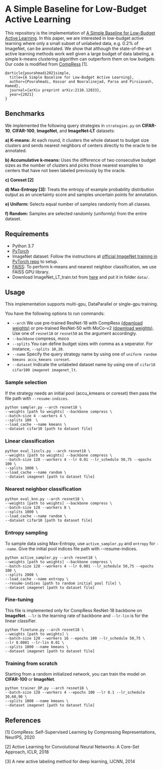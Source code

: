 # A Simple Baseline for Low-Budget Active Learning

This repository is the implementation of [A Simple Baseline for Low-Budget Active Learning](https://arxiv.org/abs/2110.12033). In this paper, we are interested in low-budget active learning where only a small subset of unlabeled data, e.g. 0.2% of ImageNet, can be annotated. We show that although the state-of-the-art active learning methods work well given a large budget of data labeling, a simple k-means clustering algorithm can outperform them on low budgets. Our code is modified from [CompRess](https://github.com/UMBCvision/CompRess) [1]. 

```
@article{pourahmadi2021simple,
  title={A Simple Baseline for Low-Budget Active Learning},
  author={Pourahmadi, Kossar and Nooralinejad, Parsa and Pirsiavash, Hamed},
  journal={arXiv preprint arXiv:2110.12033},
  year={2021}
}
```

## Benchmarks

We implemented the following query strategies in ```strategies.py``` on **CIFAR-10**, **CIFAR-100**, **ImageNet**, and **ImageNet-LT** datasets:

**a) K-means:** At each round, it clusters the whole dataset to budget size clusters and sends nearest neighbors of centers directly to the oracle to be annotated.

**b) Accumulative k-means:** Uses the difference of two consecutive budget sizes as the number of clusters and picks those nearest examples to centers that have not been labeled previously by the oracle.

**c) Coreset [2]**

**d) Max-Entropy [3]:** Treats the entropy of example probability distribution output as an uncertainty score and samples uncertain points for annotation.

**e) Uniform:** Selects equal number of samples randomly from all classes.

**f) Random:** Samples are selected randomly (uniformly) from the entire dataset.

## Requirements

* Python 3.7
* [PyTorch](https://pytorch.org/)
* ImageNet dataset: Follow the instructions at [official ImageNet training in PyTorch repo](https://github.com/pytorch/examples/tree/master/imagenet) to setup.
* [FAISS](https://github.com/facebookresearch/faiss/blob/master/INSTALL.md): To perform k-means and nearest neighbor classification, we use FAISS GPU library.
* Download ImageNet_LT_train.txt from [here](https://drive.google.com/drive/u/1/folders/19cl6GK5B3p5CxzVBy5i4cWSmBy9-rT_-) and put it in folder ```data/```.

## Usage

This implementation supports multi-gpu, DataParallel or single-gpu training. 

You have the following options to run commands:

* ```--arch``` We use pre-trained ResNet-18 with CompRess [(download weights)](https://drive.google.com/file/d/1L-RCmD4gMeicxJhIeqNKU09_sH8R3bwS/view?usp=sharing) or pre-trained ResNet-50 with MoCo-v2 [(download weights)](https://dl.fbaipublicfiles.com/moco/moco_checkpoints/moco_v2_800ep/moco_v2_800ep_pretrain.pth.tar). Use one of ```resnet18``` or ```resnet50``` as the argument accordingly.
* ```--backbone``` compress, moco
* ```--splits``` You can define budget sizes with comma as a seperator. For instance, ```--splits 10,20```.
* ```--name``` Specify the query strategy name by using one of ```uniform random kmeans accu_kmeans coreset```.
* ```--dataset``` Indicate the unlabeled dataset name by using one of ```cifar10 cifar100 imagenet imagenet_lt```.

### Sample selection
If the strategy needs an initial pool (accu_kmeans or coreset) then pass the file path with ```--resume-indices```.

```
python sampler.py --arch resnet18 \
--weights [path to weights] --backbone compress \
--batch-size 4 --workers 4 \
--splits 100  \
--load_cache --name kmeans \
--dataset cifar10 [path to dataset file]
```

### Linear classification

```
python eval_lincls.py --arch resnet18 \
--weights [path to weights] --backbone compress \
--batch-size 128 --workers 4 --lr 0.01 --lr_schedule 50,75 --epochs 100 \
--splits 1000 \  
--load_cache --name random \
--dataset imagenet [path to dataset file]
```

### Nearest neighbor classification

```
python eval_knn.py --arch resnet18 \
--weights [path to weights] --backbone compress \
--batch-size 128 --workers 8 \
--splits 1000 \
--load_cache --name random \
--dataset cifar10 [path to dataset file]
```

### Entropy sampling
To sample data using Max-Entropy, use ```active_sampler.py``` and ```entropy``` for ```--name```. Give the initial pool indices file path with --resume-indices.

```
python active_sampler.py --arch resnet18 \
--weights [path to weights] --backbone compress \
--batch-size 128 --workers 4 --lr 0.001 --lr_schedule 50,75 --epochs 100 \
--splits 2000 \
--load_cache --name entropy \
--resume-indices [path to random initial pool file] \
--dataset imagenet [path to dataset file]
```

### Fine-tuning
This file is implemented only for CompRess ResNet-18 backbone on **ImageNet**. ```--lr``` is the learning rate of backbone and ```--lr-lin``` is for the linear classifier.
```
python finetune.py --arch resnet18 \
--weights [path to weights] \
--batch-size 128 --workers 16 --epochs 100 --lr_schedule 50,75 \
--lr 0.0001 --lr-lin 0.01 \
--splits 1000 --name kmeans \
--dataset imagenet [path to dataset file]
```

### Training from scratch
Starting from a random initialized network, you can train the model on **CIFAR-100** or **ImageNet**.
```
python trainer_DP.py --arch resnet18 \
--batch-size 128 --workers 4 --epochs 100 --lr 0.1 --lr_schedule 30,60,90 \
--splits 1000 --name kmeans \
--dataset imagenet [path to dataset file]
```

## References

[1] CompRess: Self-Supervised Learning by Compressing Representations, NeurIPS, 2020

[2] Active Learning for Convolutional Neural Networks: A Core-Set Approach, ICLR, 2018

[3] A new active labeling method for deep learning, IJCNN, 2014
